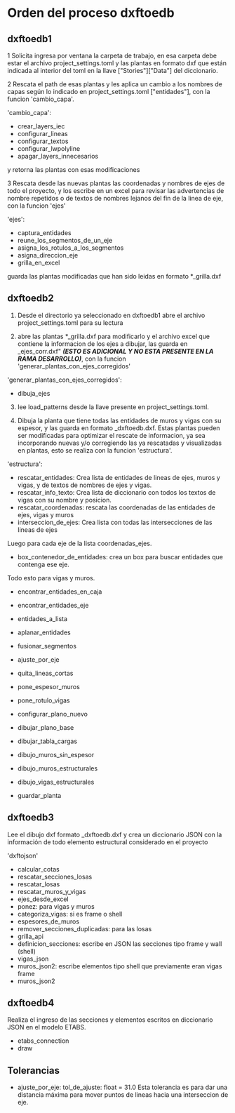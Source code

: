 # Orden del proceso dxftoedb

## dxftoedb1

1 Solicita ingresa por ventana la carpeta de trabajo, en esa carpeta debe estar el archivo
project_settings.toml y las plantas en formato dxf que están indicada al interior del toml
en la llave ["Stories"]["Data"] del diccionario.

2 Rescata el path de esas plantas y les aplica un cambio a los nombres de capas según lo indicado en
project_settings.toml ["entidades"], con la funcion 'cambio_capa'.

'cambio_capa':
- crear_layers_iec
- configurar_lineas
- configurar_textos
- configurar_lwpolyline
- apagar_layers_innecesarios

y retorna las plantas con esas modificaciones

3 Rescata desde las nuevas plantas las coordenadas y nombres de ejes de todo el proyecto, y los escribe
en un excel para revisar las advertencias de nombre repetidos o de textos de nombres lejanos del fin de
la linea de eje, con la funcion 'ejes'

'ejes':
- captura_entidades
- reune_los_segmentos_de_un_eje
- asigna_los_rotulos_a_los_segmentos
- asigna_direccion_eje
- grilla_en_excel

guarda las plantas modificadas que han sido leidas en formato *_grilla.dxf

## dxftoedb2

1. Desde el directorio ya seleccionado en dxftoedb1 abre el archivo project_settings.toml para su lectura

2. abre las plantas *_grilla.dxf para modificarlo y el archivo excel que contiene la informacion de los ejes
a dibujar, las guarda en _ejes_corr.dxf" ***(ESTO ES ADICIONAL Y NO ESTA PRESENTE EN LA RAMA DESARROLLO)***,
con la funcion 'generar_plantas_con_ejes_corregidos'

'generar_plantas_con_ejes_corregidos':
- dibuja_ejes

3. lee load_patterns desde la llave presente en project_settings.toml.

4. Dibuja la planta que tiene todas las entidades de muros y vigas con su espesor, y las guarda en formato _dxftoedb.dxf.
Estas plantas pueden ser modificadas para optimizar el rescate de informacion, ya sea incorporando nuevas y/o corregiendo
las ya rescatadas y visualizadas en plantas, esto se realiza con la funcion 'estructura'.

'estructura':
- rescatar_entidades: Crea lista de entidades de lineas de ejes, muros y vigas,
  y de textos de nombres de ejes y vigas.
- rescatar_info_texto: Crea lista de diccionario con todos los textos de vigas con su nombre y posicion.
- rescatar_coordenadas: rescata las coordenadas de las entidades de ejes, vigas y muros
- interseccion_de_ejes: Crea lista con todas las intersecciones de las lineas de ejes

Luego para cada eje de la lista coordenadas_ejes.
- box_contenedor_de_entidades: crea un box para buscar entidades que contenga ese eje.

Todo esto para vigas y muros.
- encontrar_entidades_en_caja
- encontrar_entidades_eje
- entidades_a_lista
- aplanar_entidades
- fusionar_segmentos
- ajuste_por_eje
- quita_lineas_cortas

- pone_espesor_muros
- pone_rotulo_vigas
- configurar_plano_nuevo

- dibujar_plano_base
- dibujar_tabla_cargas
- dibujo_muros_sin_espesor
- dibujo_muros_estructurales
- dibujo_vigas_estructurales
- guardar_planta

## dxftoedb3

Lee el dibujo dxf formato _dxftoedb.dxf y crea un diccionario JSON con la información de todo elemento estructural
considerado en el proyecto

'dxftojson'
- calcular_cotas
- rescatar_secciones_losas
- rescatar_losas
- rescatar_muros_y_vigas
- ejes_desde_excel
- ponez: para vigas y muros
- categoriza_vigas: si es frame o shell
- espesores_de_muros
- remover_secciones_duplicadas: para las losas
- grilla_api
- definicion_secciones: escribe en JSON las secciones tipo frame y wall (shell)
- vigas_json
- muros_json2: escribe elementos tipo shell que previamente eran vigas frame
- muros_json2

## dxftoedb4

Realiza el ingreso de las secciones y elementos escritos en diccionario JSON en el modelo ETABS.

- etabs_connection
- draw


## Tolerancias

- ajuste_por_eje:
    tol_de_ajuste: float = 31.0
    Esta tolerancia es para dar una distancia máxima para mover puntos de lineas hacia una interseccion de eje.






